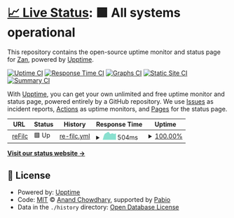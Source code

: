# [📈 Live Status](https://Zan1456.github.io/uptime): <!--live status--> **🟩 All systems operational**

This repository contains the open-source uptime monitor and status page for [Zan](https://yoursit.ee/zan1456), powered by [Upptime](https://github.com/upptime/upptime).

[![Uptime CI](https://github.com/Zan1456/uptime/workflows/Uptime%20CI/badge.svg)](https://github.com/Zan1456/uptime/actions?query=workflow%3A%22Uptime+CI%22)
[![Response Time CI](https://github.com/Zan1456/uptime/workflows/Response%20Time%20CI/badge.svg)](https://github.com/Zan1456/uptime/actions?query=workflow%3A%22Response+Time+CI%22)
[![Graphs CI](https://github.com/Zan1456/uptime/workflows/Graphs%20CI/badge.svg)](https://github.com/Zan1456/uptime/actions?query=workflow%3A%22Graphs+CI%22)
[![Static Site CI](https://github.com/Zan1456/uptime/workflows/Static%20Site%20CI/badge.svg)](https://github.com/Zan1456/uptime/actions?query=workflow%3A%22Static+Site+CI%22)
[![Summary CI](https://github.com/Zan1456/uptime/workflows/Summary%20CI/badge.svg)](https://github.com/Zan1456/uptime/actions?query=workflow%3A%22Summary+CI%22)

With [Upptime](https://upptime.js.org), you can get your own unlimited and free uptime monitor and status page, powered entirely by a GitHub repository. We use [Issues](https://github.com/Zan1456/uptime/issues) as incident reports, [Actions](https://github.com/Zan1456/uptime/actions) as uptime monitors, and [Pages](https://Zan1456.github.io/uptime) for the status page.

<!--start: status pages-->
<!-- This summary is generated by Upptime (https://github.com/upptime/upptime) -->
<!-- Do not edit this manually, your changes will be overwritten -->
<!-- prettier-ignore -->
| URL | Status | History | Response Time | Uptime |
| --- | ------ | ------- | ------------- | ------ |
| <img alt="" src="https://icons.duckduckgo.com/ip3/refilc.hu.ico" height="13"> [reFilc](https://refilc.hu) | 🟩 Up | [re-filc.yml](https://github.com/Zan1456/uptime/commits/HEAD/history/re-filc.yml) | <details><summary><img alt="Response time graph" src="./graphs/re-filc/response-time-week.png" height="20"> 504ms</summary><br><a href="https://Zan1456.github.io/uptime/history/re-filc"><img alt="Response time 565" src="https://img.shields.io/endpoint?url=https%3A%2F%2Fraw.githubusercontent.com%2FZan1456%2Fuptime%2FHEAD%2Fapi%2Fre-filc%2Fresponse-time.json"></a><br><a href="https://Zan1456.github.io/uptime/history/re-filc"><img alt="24-hour response time 500" src="https://img.shields.io/endpoint?url=https%3A%2F%2Fraw.githubusercontent.com%2FZan1456%2Fuptime%2FHEAD%2Fapi%2Fre-filc%2Fresponse-time-day.json"></a><br><a href="https://Zan1456.github.io/uptime/history/re-filc"><img alt="7-day response time 504" src="https://img.shields.io/endpoint?url=https%3A%2F%2Fraw.githubusercontent.com%2FZan1456%2Fuptime%2FHEAD%2Fapi%2Fre-filc%2Fresponse-time-week.json"></a><br><a href="https://Zan1456.github.io/uptime/history/re-filc"><img alt="30-day response time 558" src="https://img.shields.io/endpoint?url=https%3A%2F%2Fraw.githubusercontent.com%2FZan1456%2Fuptime%2FHEAD%2Fapi%2Fre-filc%2Fresponse-time-month.json"></a><br><a href="https://Zan1456.github.io/uptime/history/re-filc"><img alt="1-year response time 565" src="https://img.shields.io/endpoint?url=https%3A%2F%2Fraw.githubusercontent.com%2FZan1456%2Fuptime%2FHEAD%2Fapi%2Fre-filc%2Fresponse-time-year.json"></a></details> | <details><summary><a href="https://Zan1456.github.io/uptime/history/re-filc">100.00%</a></summary><a href="https://Zan1456.github.io/uptime/history/re-filc"><img alt="All-time uptime 100.00%" src="https://img.shields.io/endpoint?url=https%3A%2F%2Fraw.githubusercontent.com%2FZan1456%2Fuptime%2FHEAD%2Fapi%2Fre-filc%2Fuptime.json"></a><br><a href="https://Zan1456.github.io/uptime/history/re-filc"><img alt="24-hour uptime 100.00%" src="https://img.shields.io/endpoint?url=https%3A%2F%2Fraw.githubusercontent.com%2FZan1456%2Fuptime%2FHEAD%2Fapi%2Fre-filc%2Fuptime-day.json"></a><br><a href="https://Zan1456.github.io/uptime/history/re-filc"><img alt="7-day uptime 100.00%" src="https://img.shields.io/endpoint?url=https%3A%2F%2Fraw.githubusercontent.com%2FZan1456%2Fuptime%2FHEAD%2Fapi%2Fre-filc%2Fuptime-week.json"></a><br><a href="https://Zan1456.github.io/uptime/history/re-filc"><img alt="30-day uptime 100.00%" src="https://img.shields.io/endpoint?url=https%3A%2F%2Fraw.githubusercontent.com%2FZan1456%2Fuptime%2FHEAD%2Fapi%2Fre-filc%2Fuptime-month.json"></a><br><a href="https://Zan1456.github.io/uptime/history/re-filc"><img alt="1-year uptime 100.00%" src="https://img.shields.io/endpoint?url=https%3A%2F%2Fraw.githubusercontent.com%2FZan1456%2Fuptime%2FHEAD%2Fapi%2Fre-filc%2Fuptime-year.json"></a></details>

<!--end: status pages-->

[**Visit our status website →**](https://Zan1456.github.io/uptime)

## 📄 License

- Powered by: [Upptime](https://github.com/upptime/upptime)
- Code: [MIT](./LICENSE) © [Anand Chowdhary](https://anandchowdhary.com), supported by [Pabio](https://pabio.com)
- Data in the `./history` directory: [Open Database License](https://opendatacommons.org/licenses/odbl/1-0/)
